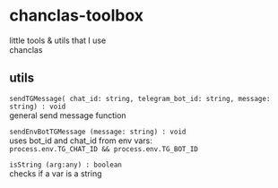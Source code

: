 # chanclas-toolbox
little tools & utils that I use   
chanclas

## utils

```sendTGMessage( chat_id: string, telegram_bot_id: string, message: string) : void```   
general send message function   

```sendEnvBotTGMessage (message: string) : void```   
uses bot_id and chat_id from env vars:    
```process.env.TG_CHAT_ID && process.env.TG_BOT_ID```

```isString (arg:any) : boolean```   
checks if a var is a string
